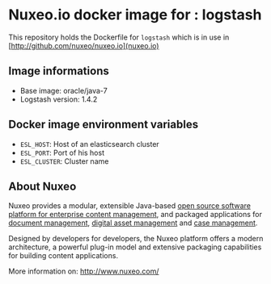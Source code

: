 Nuxeo.io docker image for : logstash
=====================================

This repository holds the Dockerfile for `logstash` which is in use in [http://github.com/nuxeo/nuxeo.io](nuxeo.io)

Image informations
------------------

- Base image: oracle/java-7
- Logstash version: 1.4.2

Docker image environment variables
------------------

- `ESL_HOST`: Host of an elasticsearch cluster
- `ESL_PORT`: Port of his host
- `ESL_CLUSTER`: Cluster name

About Nuxeo
-----------

Nuxeo provides a modular, extensible Java-based
[open source software platform for enterprise content management](http://www.nuxeo.com/en/products/ep),
and packaged applications for [document management](http://www.nuxeo.com/en/products/document-management),
[digital asset management](http://www.nuxeo.com/en/products/dam) and
[case management](http://www.nuxeo.com/en/products/case-management).

Designed by developers for developers, the Nuxeo platform offers a modern
architecture, a powerful plug-in model and extensive packaging
capabilities for building content applications.

More information on: <http://www.nuxeo.com/>
